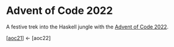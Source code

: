 # Advent of Code 2022

A festive trek into the Haskell jungle with the [Advent of Code 2022](https://adventofcode.com/2022).


[[aoc21](https://github.com/codybartfast/aoc21)] <- [aoc22]
